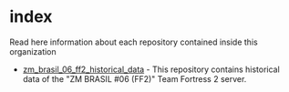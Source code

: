 # index
Read here information about each repository contained inside this organization

 * [zm_brasil_06_ff2_historical_data](https://github.com/feikname-data/zm_brasil_06_ff2_historical_data) - This repository contains historical data of the "ZM BRASIL #06 (FF2)" Team Fortress 2 server.
